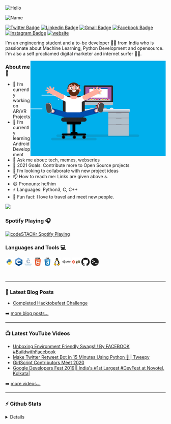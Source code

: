![Hello](Hello.gif)

![Name](name.png)

[![Twitter Badge](http://img.shields.io/badge/-@imanishbarnwal-1ca0f1?style=social&logo=twitter&logoColor=blue&link=https://twitter.com/imanishbarnwal)](https://twitter.com/imanishbarnwal) [![Linkedin Badge](https://img.shields.io/badge/-Manish_Kumar_Barnwal-blue?style=social&logo=Linkedin&logoColor=blue&link=https://www.linkedin.com/in/imanishbarnwal)](https://www.linkedin.com/in/imanishbarnwal)
[![Gmail Badge](https://img.shields.io/badge/-hello@manishbarnwal.tech-c14438?style=social&logo=Gmail&logoColor=red&link=mailto:hello@manishbarnwal.tech)](mailto:hello@manishbarnwal.tech) [![Facebook Badge](https://img.shields.io/badge/-Manish_Kumar_Barnwal-4267b2?style=social&&logo=Facebook&logoColor=blue&link=https://www.facebook.com/imanishbarnwal)](https://www.facebook.com/imanishbarnwal) [![Instagram Badge](https://img.shields.io/badge/-@imanishbarnwal-833ab4?style=social&logo=Instagram&logoColor=A14DAF&link=https://www.instagram.com/imanishbarnwal)](https://www.instagram.com/imanishbarnwal) [![website](https://img.shields.io/badge/Website-manishbarnwal.tech-2648ff?style=flat-square&logo=google-chrome)](https://manishbarnwal.tech)

I'm an engineering student and a to-be developer 👨‍💻 from India who is passionate about Machine Learning, Python Development and opensource. I'm also a self procliamed digital marketer and internet surfer 🏄‍♂️. 


<img align="right" height="300" width="425" alt="" src="https://raw.githubusercontent.com/imanishbarnwal/imanishbarnwal/master/coder.gif" />

### About me :eyes:

- 🔭 I’m currently working on AR/VR Projects
- 🌱 I’m currently learning Android Development
- 💬 Ask me about: tech, memes, webseries
- 🥅 2021 Goals: Contribute more to Open Source projects
- 👯 I’m looking to collaborate with new project ideas
- 📫 How to reach me: Links are given above 🔝
- 😄 Pronouns: he/him
- ⚡ Languages: Python3, C, C++
- 🤪 Fun fact: I love to travel and meet new people.

![](https://komarev.com/ghpvc/?username=imanishbarnwal&style=plastic)

### Spotify Playing 🎧

[<img src="https://now-playing-codestackr.vercel.app/api/spotify-playing" alt="codeSTACKr Spotify Playing" width="350" />](https://open.spotify.com/user/ykstv4r8kvi00hlge7sw84jk1)

### Languages and Tools :computer:
<p align="left"><code><img height="25" src="https://raw.githubusercontent.com/github/explore/80688e429a7d4ef2fca1e82350fe8e3517d3494d/topics/python/python.png"></code>
<code><img height="26" src="https://raw.githubusercontent.com/github/explore/5c058a388828bb5fde0bcafd4bc867b5bb3f26f3/topics/cpp/cpp.png"></code>
<code><img height="26" src="https://raw.githubusercontent.com/github/explore/80688e429a7d4ef2fca1e82350fe8e3517d3494d/topics/c/c.png"></code>
<code><img height="26" src="https://raw.githubusercontent.com/github/explore/80688e429a7d4ef2fca1e82350fe8e3517d3494d/topics/html/html.png"></code>
<code><img height="26" src="https://raw.githubusercontent.com/github/explore/80688e429a7d4ef2fca1e82350fe8e3517d3494d/topics/css/css.png"></code>
<code><img height="26" src="https://raw.githubusercontent.com/github/explore/80688e429a7d4ef2fca1e82350fe8e3517d3494d/topics/linux/linux.png"></code>
  <code><img height="26" src="https://raw.githubusercontent.com/github/explore/80688e429a7d4ef2fca1e82350fe8e3517d3494d/topics/unity/unity.png"></code>
<code><img height="26" src="https://raw.githubusercontent.com/github/explore/80688e429a7d4ef2fca1e82350fe8e3517d3494d/topics/git/git.png"></code>
<code><img height="26" src="https://raw.githubusercontent.com/github/explore/78df643247d429f6cc873026c0622819ad797942/topics/github/github.png"></code>
<code><img height="26" src="https://raw.githubusercontent.com/github/explore/80688e429a7d4ef2fca1e82350fe8e3517d3494d/topics/terminal/terminal.png"></code></p></br>

---

### 📕 Latest Blog Posts

<!-- BLOG-POST-LIST:START -->
- [Completed Hacktobefest Challenge](https://dev.to/manishbarnwal/completed-hacktobefest-challenge-5194)
<!-- BLOG-POST-LIST:END -->

➡️ [more blog posts...](https://manishbarnwal.tech)

---

### 📺 Latest YouTube Videos

<!-- YOUTUBE:START -->
- [Unboxing Environment Friendly Swags!!! By FACEBOOK #BuildwithFacebook](https://www.youtube.com/watch?v=mkMOgsdpYM0)
- [Make Twitter Retweet Bot in 15 Minutes Using Python 🤖 | Tweepy](https://www.youtube.com/watch?v=lJdH9WWkd24)
- [GirlScript Contributors Meet 2020](https://www.youtube.com/watch?v=RjM-aEwL-KE)
- [Google Developers Fest 2019|| India's #1st Largest #DevFest at Novotel, Kolkata|](https://www.youtube.com/watch?v=gF283BCT8Oo)
<!-- YOUTUBE:END -->

➡️ [more videos...](https://www.youtube.com/channel/UCfpqdFu1khxUN54jiwdF3zQ)

---

### ⚡ Github Stats

<details>	
  
<img src="https://github-readme-stats.vercel.app/api?username=imanishbarnwal&show_icons=true&hide_border=true&count_private=true">
<img src="https://github-readme-stats.vercel.app/api/top-langs/?username=imanishbarnwal&show_icons=true&hide_border=true&layout=compact&langs_count=8">
</details>

<!--
**imanishbarnwal/imanishbarnwal** is a ✨ _special_ ✨ repository because its `README.md` (this file) appears on your GitHub profile.

Here are some ideas to get you started:

- 🔭 I’m currently working on ...
- 🌱 I’m currently learning ...
- 👯 I’m looking to collaborate on ...
- 🤔 I’m looking for help with ...
- 💬 Ask me about ...
- 📫 How to reach me: ...
- 😄 Pronouns: ...
- ⚡ Fun fact: ...
-->
